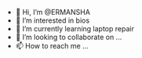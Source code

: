 - 👋 Hi, I’m @ERMANSHA
- 👀 I’m interested in bios 
- 🌱 I’m currently learning laptop repair
- 💞️ I’m looking to collaborate on ...
- 📫 How to reach me ...

<!---
ERMANSHA/ERMANSHA is a ✨ special ✨ repository because its `README.md` (this file) appears on your GitHub profile.
You can click the Preview link to take a look at your changes.
--->
